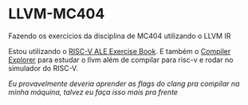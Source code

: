 # LLVM-MC404
Fazendo os exercícios da disciplina de MC404 utilizando o LLVM IR

Estou utilizando o [RISC-V ALE Exercise Book](https://riscv-programming.org/ale-exercise-book/book/title-page.html). E também o [Compiler Explorer](https://godbolt.org/#g:!((g:!((g:!((h:codeEditor,i:(filename:'1',fontScale:14,fontUsePx:'0',j:1,lang:c%2B%2B,source:'//+Type+your+code+here,+or+load+an+example.%0Aint+square(int+num)+%7B%0A++++return+num+*+num%3B%0A%7D'),l:'5',n:'0',o:'C%2B%2B+source+%231',t:'0')),k:33.333333333333336,l:'4',n:'0',o:'',s:0,t:'0'),(g:!((h:compiler,i:(compiler:rv32-clang1810,filters:(b:'0',binary:'1',binaryObject:'1',commentOnly:'0',debugCalls:'1',demangle:'0',directives:'0',execute:'1',intel:'0',libraryCode:'0',trim:'1',verboseDemangling:'0'),flagsViewOpen:'1',fontScale:14,fontUsePx:'0',j:1,lang:c%2B%2B,libs:!(),options:'-O3+-emit-llvm+-S',overrides:!(),selection:(endColumn:91,endLineNumber:10,positionColumn:91,positionLineNumber:10,selectionStartColumn:91,selectionStartLineNumber:10,startColumn:91,startLineNumber:10),source:1),l:'5',n:'0',o:'+RISC-V+rv32gc+clang+18.1.0+(Editor+%231)',t:'0')),k:33.333333333333336,l:'4',n:'0',o:'',s:0,t:'0'),(g:!((h:compiler,i:(compiler:rv32-gcctrunk,filters:(b:'0',binary:'1',binaryObject:'1',commentOnly:'0',debugCalls:'1',demangle:'0',directives:'0',execute:'1',intel:'0',libraryCode:'0',trim:'1',verboseDemangling:'0'),flagsViewOpen:'1',fontScale:14,fontUsePx:'0',j:2,lang:c%2B%2B,libs:!(),options:'-O3',overrides:!(),selection:(endColumn:1,endLineNumber:1,positionColumn:1,positionLineNumber:1,selectionStartColumn:1,selectionStartLineNumber:1,startColumn:1,startLineNumber:1),source:1),l:'5',n:'0',o:'+RISC-V+(32-bits)+gcc+(trunk)+(Editor+%231)',t:'0')),k:33.33333333333333,l:'4',n:'0',o:'',s:0,t:'0')),l:'2',n:'0',o:'',t:'0')),version:4) para estudar o llvm além de compilar para risc-v e rodar no simulador do RISC-V.

*Eu provavelmente deveria aprender as flags do clang pra compilar na minha máquina, talvez eu faça isso mais pra frente*
